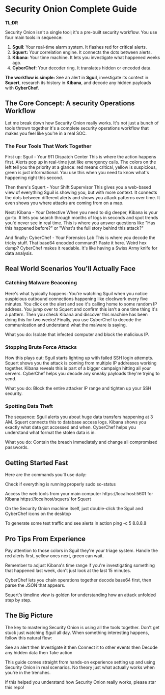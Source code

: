 # Security Onion Complete Guide

**TL;DR**

Security Onion isn't a single tool; it's a pre-built security workflow. You use four main tools in sequence:

1.  **Sguil:** Your real-time alarm system. It flashes red for critical alerts.
2.  **Squert:** Your correlation engine. It connects the dots between alerts.
3.  **Kibana:** Your time machine. It lets you investigate what happened weeks ago.
4.  **CyberChef:** Your decoder ring. It translates hidden or encoded data.

**The workflow is simple:** See an alert in **Sguil**, investigate its context in **Squert**, research its history in **Kibana**, and decode any hidden payloads with **CyberChef**.

## The Core Concept: A security Operations Workflow

Let me break down how Security Onion really works. It's not just a bunch of tools thrown together it's a complete security operations workflow that makes you feel like you're in a real SOC.

### The Four Tools That Work Together

First up: Sguil - Your 911 Dispatch Center
This is where the action happens first. Alerts pop up in real-time just like emergency calls. The colors on the left tell you the priority at a glance: red means critical, yellow is suspicious, green is just informational. You use this when you need to know what's happening right this second.

Then there's Squert - Your Shift Supervisor
This gives you a web-based view of everything Sguil is showing you, but with more context. It connects the dots between different alerts and shows you attack patterns over time. It even shows you where attacks are coming from on a map.

Next: Kibana - Your Detective
When you need to dig deeper, Kibana is your go-to. It lets you search through months of logs in seconds and spot trends you'd never see in real time. This is where you answer questions like "Has this happened before?" or "What's the full story behind this attack?"

And finally: CyberChef - Your Forensics Lab
This is where you decode the tricky stuff. That base64 encoded command? Paste it here. Weird hex dump? CyberChef makes it readable. It's like having a Swiss Army knife for data analysis.

## Real World Scenarios You'll Actually Face

### Catching Malware Beaconing

Here's what typically happens:
You're watching Sguil when you notice suspicious outbound connections happening like clockwork every five minutes. You click on the alert and see it's calling home to some random IP address. You jump over to Squert and confirm this isn't a one time thing it's a pattern. Then you check Kibana and discover this machine has been doing this for two weeks! Finally, you use CyberChef to decode the communication and understand what the malware is saying.

What you do: Isolate that infected computer and block the malicious IP.

### Stopping Brute Force Attacks

How this plays out:
Sguil starts lighting up with failed SSH login attempts. Squert shows you the attack is coming from multiple IP addresses working together. Kibana reveals this is part of a bigger campaign hitting all your servers. CyberChef helps you decode any sneaky payloads they're trying to send.

What you do: Block the entire attacker IP range and tighten up your SSH security.

### Spotting Data Theft

The sequence:
Sguil alerts you about huge data transfers happening at 3 AM. Squert connects this to database access logs. Kibana shows you exactly what data got accessed and when. CyberChef helps you understand what format the stolen data is in.

What you do: Contain the breach immediately and change all compromised passwords.

## Getting Started Fast

Here are the commands you'll use daily:

Check if everything is running properly
sudo so-status

Access the web tools from your main computer
https://localhost:5601    for Kibana
https://localhost/squert/ for Squert

On the Security Onion machine itself, just double-click the Sguil and CyberChef icons on the desktop

To generate some test traffic and see alerts in action
ping -c 5 8.8.8.8

## Pro Tips From Experience

Pay attention to those colors in Sguil they're your triage system. Handle the red alerts first, yellow ones next, green can wait.

Remember to adjust Kibana's time range if you're investigating something that happened last week, don't just look at the last 15 minutes.

CyberChef lets you chain operations together decode base64 first, then parse the JSON that appears.

Squert's timeline view is golden for understanding how an attack unfolded step by step.

## The Big Picture

The key to mastering Security Onion is using all the tools together. Don't get stuck just watching Sguil all day. When something interesting happens, follow this natural flow:

See an alert then Investigate it then Connect it to other events then Decode any hidden data then Take action

This guide comes straight from hands-on experience setting up and using Security Onion in real scenarios. No theory just what actually works when you're in the trenches.

If this helped you understand how Security Onion really works, please star this repo!
